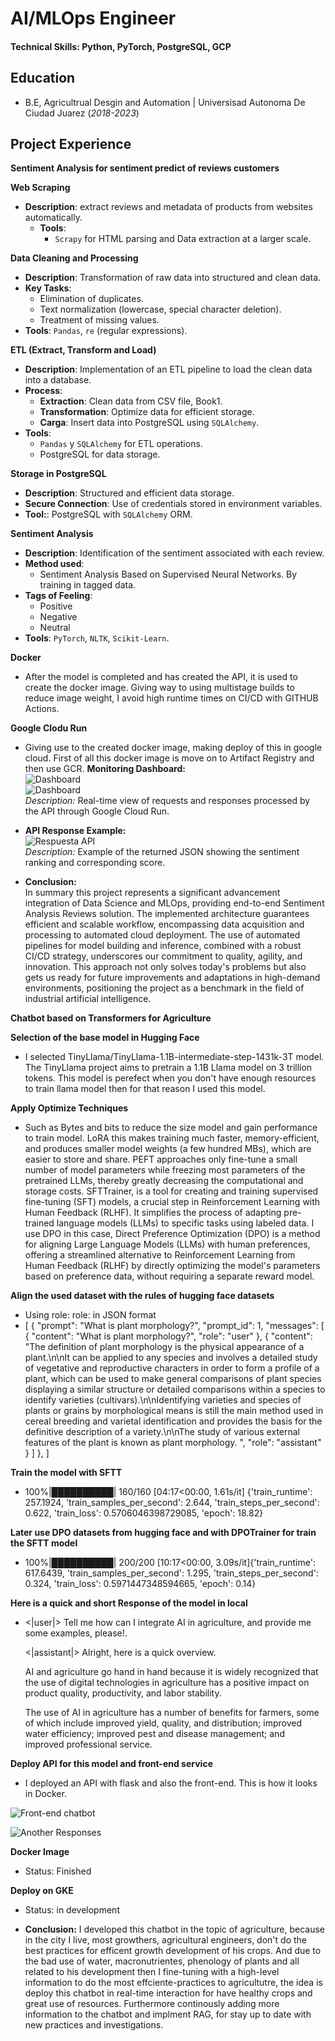 # AI/MLOps Engineer

#### Technical Skills: Python, PyTorch, PostgreSQL, GCP

## Education
- B.E, Agricultrual Desgin and Automation | Universisad Autonoma De Ciudad Juarez (_2018-2023_)

## Project Experience
**Sentiment Analysis for sentiment predict of reviews customers**

**Web Scraping**
- **Description**: extract reviews and metadata of products from websites automatically.
   - **Tools**:
     - `Scrapy`  for HTML parsing and Data extraction at a larger scale.

**Data Cleaning and Processing**
   - **Description**: Transformation of raw data into structured and clean data.
   - **Key Tasks**:
     - Elimination of duplicates.
     - Text normalization (lowercase, special character deletion).
     - Treatment of missing values.
   - **Tools**: `Pandas`, `re` (regular expressions).

**ETL (Extract, Transform and Load)**
   - **Description**: Implementation of an ETL pipeline to load the clean data into a database.
   - **Process**:
     - **Extraction**: Clean data from CSV file, Book1.
     - **Transformation**: Optimize data for efficient storage.
     - **Carga**: Insert data into PostgreSQL using  `SQLAlchemy`.
   - **Tools**:
     - `Pandas` y `SQLAlchemy` for ETL operations.
     - PostgreSQL for data storage.

**Storage in PostgreSQL**
   - **Description**: Structured and efficient data storage.
   - **Secure Connection**: Use of credentials stored in environment variables.
   - **Tool:**: PostgreSQL with `SQLAlchemy` ORM.

**Sentiment Analysis**
   - **Description**: Identification of the sentiment associated with each review.
   - **Method used**:
     - Sentiment Analysis Based on Supervised Neural Networks. By training in tagged data.
   - **Tags of Feeling**:
     - Positive
     - Negative
     - Neutral
   - **Tools**: `PyTorch`, `NLTK`, `Scikit-Learn`.

**Docker**
- After the model is completed and has created the API, it is used to create the docker image. Giving way to using multistage builds to reduce image weight, I avoid high runtime times on CI/CD with GITHUB Actions.

**Google Clodu Run**
 - Giving use to the created docker image, making deploy of this in google cloud. First of all this docker image is move on to Artifact Registry and then use GCR.
 **Monitoring Dashboard:**  
  ![Dashboard](assets/gcloud.png)  
  ![Dashboard](assets/gcloud_2.png)  
  _Description:_ Real-time view of requests and responses processed by the API through Google Cloud Run.
 - **API Response Example:**  
  ![Respuesta API](assets/sentiments_responses.png)  
  _Description:_ Example of the returned JSON showing the sentiment ranking and corresponding score.

- **Conclusion:**  
  In summary this project represents a significant advancement integration of Data Science and MLOps, providing end-to-end Sentiment Analysis Reviews solution. The implemented architecture guarantees efficient and scalable workflow, encompassing data acquisition and processing to automated cloud deployment.  The use of automated pipelines for model building and inference, combined with a robust CI/CD strategy, underscores our commitment to quality, agility, and innovation. This approach not only solves today's problems but also gets us ready for future improvements and adaptations in high-demand environments, positioning the project as a benchmark in the field of industrial artificial intelligence.

**Chatbot based on Transformers for Agriculture**

**Selection of the base model in Hugging Face**
- I selected TinyLlama/TinyLlama-1.1B-intermediate-step-1431k-3T model. The TinyLlama project aims to pretrain a 1.1B Llama model on 3 trillion tokens. This model
  is perefect when you don't have enough resources to train llama model then for that reason I used this model.

**Apply Optimize Techniques**
- Such as Bytes and bits to reduce the size model and gain performance to train model. LoRA this makes training much faster, memory-efficient, and produces smaller model weights (a few hundred MBs), which are easier to store and share. PEFT approaches only fine-tune a small number of model parameters while freezing most parameters of the pretrained LLMs, thereby greatly decreasing the computational and storage costs. SFTTrainer, is a tool for creating and training supervised fine-tuning (SFT) models, a crucial step in Reinforcement Learning with Human Feedback (RLHF). It simplifies the process of adapting pre-trained language models (LLMs) to specific tasks using labeled data. I use DPO in this case, Direct Preference Optimization (DPO) is a method for aligning Large Language Models (LLMs) with human preferences, offering a streamlined alternative to Reinforcement Learning from Human Feedback (RLHF) by directly optimizing the model's parameters based on preference data, without requiring a separate reward model.

**Align the used dataset with the rules of hugging face datasets**
- Using role: </user> role: </assistant> in JSON format
- [
    {
        "prompt": "What is plant morphology?",
        "prompt_id": 1,
        "messages": [
            {
                "content": "What is plant morphology?",
                "role": "user"
            },
            {
                "content": "The definition of plant morphology is the physical appearance of a plant.\n\nIt can be applied to any species and involves a detailed study of vegetative and reproductive characters in order to form a profile of a plant, which can be used to make general comparisons of plant species displaying a similar structure or detailed comparisons within a species to identify varieties (cultivars).\n\nIdentifying varieties and species of plants or grains by morphological means is still the main method used in cereal breeding and varietal identification and provides the basis for the definitive description of a variety.\n\nThe study of various external features of the plant is known as plant morphology. ",
                "role": "assistant"
            }
        ]
    },
  ]

**Train the model with SFTT**
- 100%|██████████| 160/160 [04:17<00:00,  1.61s/it] {'train_runtime': 257.1924, 'train_samples_per_second': 2.644, 'train_steps_per_second': 0.622, 'train_loss':  0.5706046398729085, 'epoch': 18.82}

**Later use DPO datasets from hugging face and with DPOTrainer for train the SFTT model**
- 100%|██████████| 200/200 [10:17<00:00,  3.09s/it]{'train_runtime': 617.6439, 'train_samples_per_second': 1.295, 'train_steps_per_second': 0.324, 'train_loss':   0.5971447348594665, 'epoch': 0.14}

**Here is a quick and short Response of the model in local**
- <|user|> Tell me how can I integrate AI in agriculture, and provide me some examples, please!.</s>

  <|assistant|> Alright, here is a quick overview.

  AI and agriculture go hand in hand because it is widely recognized that the use of digital technologies in agriculture has a positive impact on product quality, productivity, and labor stability.

  The use of AI in agriculture has a number of benefits for farmers, some of which include improved yield, quality, and distribution; improved water efficiency; improved pest and disease management; and improved professional service.

**Deploy API for this model and front-end service**
- I deployed an API with flask and also the front-end. This is how it looks in Docker.

![Front-end chatbot](assets/responses_llm_prod.png)

![Another Responses](assets/responses_llm_prod_3.png)

**Docker Image**
- Status: Finished

**Deploy on GKE**
- Status: in development

- **Conclusion:**
  I developed this chatbot in the topic of agriculture, because in the city I live, most growthers, agricultural engineers, don't do the best practices for efficent growth development of his crops. And due to the bad use of water, macronutrientes, phenology of plants and all related to his development then I fine-tuning with a high-level information to do the most effciente-practices to agricultutre, the idea is deploy this chatbot in real-time interaction for have healthy crops and great use of resources. Furthermore continously adding more information to the chatbot and implment RAG, for stay up to date with new practices and investigations.
